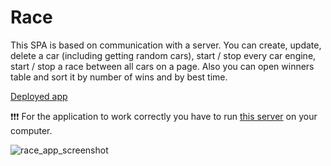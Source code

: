 # Race

This SPA is based on communication with a server. You can create, update, delete a car (including getting random cars), start / stop every car engine, start / stop a race between all cars on a page. Also you can open winners table and sort it by number of wins and by best time.

<a href="https://rolling-scopes-school.github.io/vlboff-JSFE2022Q3/async-race/">Deployed app</a>

❗❗❗ For the application to work correctly you have to run <a href="https://github.com/mikhama/async-race-api">this server</a> on your computer.

![race_app_screenshot](https://user-images.githubusercontent.com/105230932/214066455-cf1006d8-3a9d-40b6-924f-a76d5c958a89.JPG)
